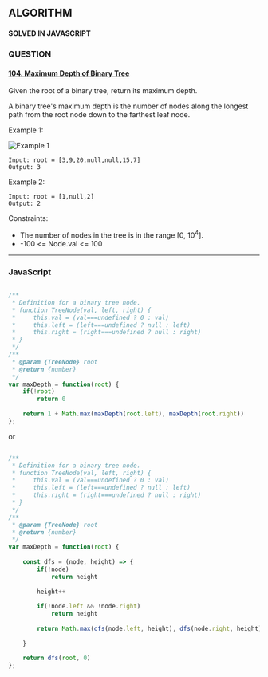 ## ALGORITHM

#### SOLVED IN JAVASCRIPT
### QUESTION

#### [104. Maximum Depth of Binary Tree](https://leetcode.com/problems/maximum-depth-of-binary-tree/)

Given the root of a binary tree, return its maximum depth.

A binary tree's maximum depth is the number of nodes along the longest path from the root node down to the farthest leaf node.

Example 1:

![Example 1](https://assets.leetcode.com/uploads/2020/11/26/tmp-tree.jpg)

```
Input: root = [3,9,20,null,null,15,7]
Output: 3
```

Example 2:

```
Input: root = [1,null,2]
Output: 2
```


Constraints:

* The number of nodes in the tree is in the range [0, 10<sup>4</sup>].
* -100 <= Node.val <= 100

-----

### JavaScript

```js

/**
 * Definition for a binary tree node.
 * function TreeNode(val, left, right) {
 *     this.val = (val===undefined ? 0 : val)
 *     this.left = (left===undefined ? null : left)
 *     this.right = (right===undefined ? null : right)
 * }
 */
/**
 * @param {TreeNode} root
 * @return {number}
 */
var maxDepth = function(root) {
    if(!root)
        return 0
    
    return 1 + Math.max(maxDepth(root.left), maxDepth(root.right))
};

```

or

```js

/**
 * Definition for a binary tree node.
 * function TreeNode(val, left, right) {
 *     this.val = (val===undefined ? 0 : val)
 *     this.left = (left===undefined ? null : left)
 *     this.right = (right===undefined ? null : right)
 * }
 */
/**
 * @param {TreeNode} root
 * @return {number}
 */
var maxDepth = function(root) {
    
    const dfs = (node, height) => {
        if(!node)
            return height
        
        height++
        
        if(!node.left && !node.right)
            return height
        
        return Math.max(dfs(node.left, height), dfs(node.right, height))
        
    }
    
    return dfs(root, 0)
};

```
